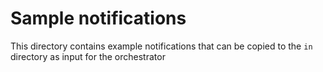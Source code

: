 # Sample notifications

This directory contains example notifications that can be copied 
to the `in` directory as input for the orchestrator